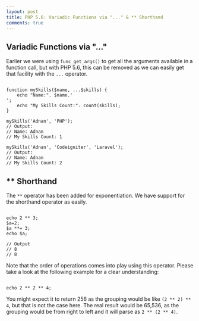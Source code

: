 ```yaml
---
layout: post
title: PHP 5.6: Variadic Functions via "..." & ** Shorthand
comments: true
---
```


## Variadic Functions via "..."

Earlier we were using `func_get_args()` to get all the arguments available in a function call, but with PHP 5.6, this can be removed as we can easily get that facility with the `...` operator.

<pre><code class="php">
function mySkills($name, ...$skills) {
    echo "Name:". $name.'<br />';
    echo "My Skills Count:". count(skills);
}
 
mySkills('Adnan', 'PHP');
// Output:
// Name: Adnan
// My Skills Count: 1
 
mySkills('Adnan', 'Codeigniter', 'Laravel');
// Output:
// Name: Adnan
// My Skills Count: 2
</code></pre>

## ** Shorthand

The `**` operator has been added for exponentiation. We have support for the shorthand operator as easily.

<pre><code class="php">
echo 2 ** 3;
$a=2;
$a **= 3;
echo $a;
 
// Output
// 8
// 8
</code></pre>

Note that the order of operations comes into play using this operator. Please take a look at the following example for a clear understanding:

<pre><code class="php">
echo 2 ** 2 ** 4;
</code></pre>

You might expect it to return 256 as the grouping would be like `(2 ** 2) ** 4`, but that is not the case here. The real result would be 65,536, as the grouping would be from right to left and it will parse as `2 ** (2 ** 4)`.